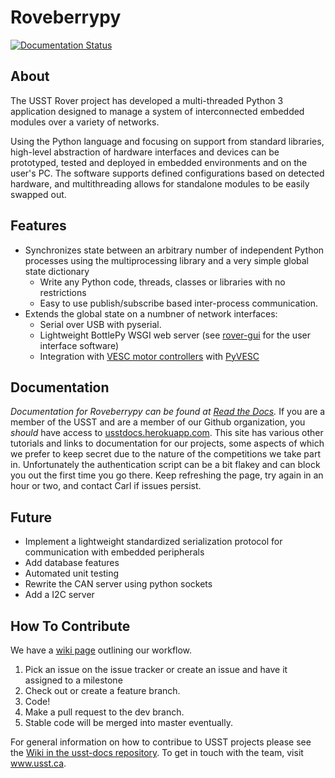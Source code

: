 Roveberrypy 
===========
[![Documentation Status](https://readthedocs.org/projects/roveberrypy/badge/?version=latest)](http://roveberrypy.readthedocs.io/en/latest/?badge=latest)

About
-----
The USST Rover project has developed a multi-threaded Python 3 application designed to manage a system of interconnected embedded modules over a variety of networks.

Using the Python language and focusing on support from standard libraries, high-level abstraction of hardware interfaces and devices can be prototyped, tested and deployed in embedded environments and on the user's PC. The software supports defined configurations based on detected hardware, and multithreading allows for standalone modules to be easily swapped out.

Features
--------
* Synchronizes state between an arbitrary number of independent Python processes using the multiprocessing library and a very simple global state dictionary
  * Write any Python code, threads, classes or libraries with no restrictions
  * Easy to use publish/subscribe based inter-process communication.
* Extends the global state on a numbner of network interfaces:
  * Serial over USB with pyserial.
  * Lightweight BottlePy WSGI web server (see [rover-gui](https://github.com/UofSSpaceTeam/rover-webui/tree/d7e1a6e840f479ed2c5b5d0c0a93fe3b54bead02) for the user interface software)
  * Integration with [VESC motor controllers](http://vedder.se/2015/01/vesc-open-source-esc/) with [PyVESC](https://github.com/LiamBindle/PyVESC)

Documentation
-------------
*Documentation for Roveberrypy can be found at [Read the Docs](http://roveberrypy.readthedocs.io/en/latest/).*
If you are a member of the USST and are a member of our Github organization, you _should_ have access
to [usstdocs.herokuapp.com](usstdocs.herokuapp.com). This site has various other tutorials and links to documentation
for our projects, some aspects of which we prefer to keep secret due to the nature of the competitions we
take part in. Unfortunately the authentication script can be a bit flakey and can block you out the first time you go there.
Keep refreshing the page, try again in an hour or two, and contact Carl if issues persist.

Future
------
* Implement a lightweight standardized serialization protocol for communication with embedded peripherals
* Add database features
* Automated unit testing
* Rewrite the CAN server using python sockets
* Add a I2C server

How To Contribute
-----------------
We have a [wiki page](https://github.com/UofSSpaceTeam/usst-docs/wiki/USST-git-work-flow) outlining our workflow.

1. Pick an issue on the issue tracker or create an issue and have it assigned to a milestone
2. Check out or create a feature branch.
2. Code!
3. Make a pull request to the dev branch.
4. Stable code will be merged into master eventually.

For general information on how to contribue to USST projects please see the [Wiki in the usst-docs repository](https://github.com/UofSSpaceTeam/usst-docs/wiki).
To get in touch with the team, visit www.usst.ca.
